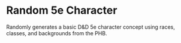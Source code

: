 # Random 5e Character
Randomly generates a basic D&D 5e character concept using races, classes, and backgrounds from the PHB.
